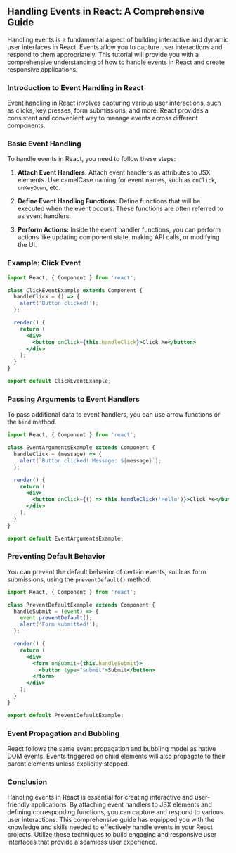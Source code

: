 ## Handling Events in React: A Comprehensive Guide

Handling events is a fundamental aspect of building interactive and dynamic user interfaces in React. Events allow you to capture user interactions and respond to them appropriately. This tutorial will provide you with a comprehensive understanding of how to handle events in React and create responsive applications.

### Introduction to Event Handling in React

Event handling in React involves capturing various user interactions, such as clicks, key presses, form submissions, and more. React provides a consistent and convenient way to manage events across different components.

### Basic Event Handling

To handle events in React, you need to follow these steps:

1. **Attach Event Handlers:** Attach event handlers as attributes to JSX elements. Use camelCase naming for event names, such as `onClick`, `onKeyDown`, etc.

2. **Define Event Handling Functions:** Define functions that will be executed when the event occurs. These functions are often referred to as event handlers.

3. **Perform Actions:** Inside the event handler functions, you can perform actions like updating component state, making API calls, or modifying the UI.

### Example: Click Event

```jsx
import React, { Component } from 'react';

class ClickEventExample extends Component {
  handleClick = () => {
    alert('Button clicked!');
  };

  render() {
    return (
      <div>
        <button onClick={this.handleClick}>Click Me</button>
      </div>
    );
  }
}

export default ClickEventExample;
```

### Passing Arguments to Event Handlers

To pass additional data to event handlers, you can use arrow functions or the `bind` method.

```jsx
import React, { Component } from 'react';

class EventArgumentsExample extends Component {
  handleClick = (message) => {
    alert(`Button clicked! Message: ${message}`);
  };

  render() {
    return (
      <div>
        <button onClick={() => this.handleClick('Hello')}>Click Me</button>
      </div>
    );
  }
}

export default EventArgumentsExample;
```

### Preventing Default Behavior

You can prevent the default behavior of certain events, such as form submissions, using the `preventDefault()` method.

```jsx
import React, { Component } from 'react';

class PreventDefaultExample extends Component {
  handleSubmit = (event) => {
    event.preventDefault();
    alert('Form submitted!');
  };

  render() {
    return (
      <div>
        <form onSubmit={this.handleSubmit}>
          <button type="submit">Submit</button>
        </form>
      </div>
    );
  }
}

export default PreventDefaultExample;
```

### Event Propagation and Bubbling

React follows the same event propagation and bubbling model as native DOM events. Events triggered on child elements will also propagate to their parent elements unless explicitly stopped.

### Conclusion

Handling events in React is essential for creating interactive and user-friendly applications. By attaching event handlers to JSX elements and defining corresponding functions, you can capture and respond to various user interactions. This comprehensive guide has equipped you with the knowledge and skills needed to effectively handle events in your React projects. Utilize these techniques to build engaging and responsive user interfaces that provide a seamless user experience.